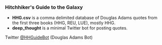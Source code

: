### Hitchhiker's Guide to the Galaxy

- **HHG.csv** is a comma delimited database of Douglas Adams quotes from the first three books (HHG, REU, LUE), mostly HHG. 
- **deep_thought** is a minimal Twitter bot for posting quotes.

Twitter [@HHGuideBot](https://twitter.com/HHGuideBot) (Douglas Adams Bot)

